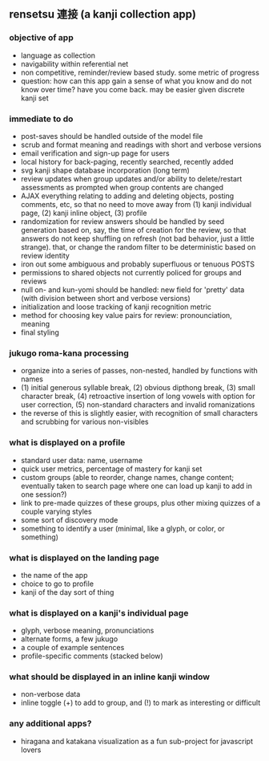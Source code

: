 ## rensetsu 連接 (a kanji collection app)

### objective of app
- language as collection
- navigability within referential net
- non competitive, reminder/review based study. some metric of progress
- question: how can this app gain a sense of what you know and do not know over time? have you come back. may be easier given discrete kanji set

### immediate to do
- post-saves should be handled outside of the model file
- scrub and format meaning and readings with short and verbose versions
- email verification and sign-up page for users
- local history for back-paging, recently searched, recently added
- svg kanji shape database incorporation (long term)
- review updates when group updates and/or ability to delete/restart assessments as prompted when group contents are changed
- AJAX everything relating to adding and deleting objects, posting comments, etc, so that no need to move away from (1) kanji individual page, (2) kanji inline object, (3) profile
- randomization for review answers should be handled by seed generation based on, say, the time of creation for the review, so that answers do not keep shuffling on refresh (not bad behavior, just a little strange). that, or change the random filter to be deterministic based on review identity
- iron out some ambiguous and probably superfluous or tenuous POSTS
- permissions to shared objects not currently policed for groups and reviews
- null on- and kun-yomi should be handled: new field for 'pretty' data (with division between short and verbose versions)
- initialization and loose tracking of kanji recognition metric
- method for choosing key value pairs for review: pronounciation, meaning
- final styling

### jukugo roma-kana processing
- organize into a series of passes, non-nested, handled by functions with names
- (1) initial generous syllable break, (2) obvious dipthong break, (3) small character break, (4) retroactive insertion of long vowels with option for user correction, (5) non-standard characters and invalid romanizations
- the reverse of this is slightly easier, with recognition of small characters and scrubbing for various non-visibles

### what is displayed on a profile
- standard user data: name, username
- quick user metrics, percentage of mastery for kanji set
- custom groups (able to reorder, change names, change content; eventually taken to search page where one can load up kanji to add in one session?)
- link to pre-made quizzes of these groups, plus other mixing quizzes of a couple varying styles
- some sort of discovery mode
- something to identify a user (minimal, like a glyph, or color, or something)

### what is displayed on the landing page
- the name of the app
- choice to go to profile
- kanji of the day sort of thing

### what is displayed on a kanji's individual page
- glyph, verbose meaning, pronunciations
- alternate forms, a few jukugo
- a couple of example sentences
- profile-specific comments (stacked below)

### what should be displayed in an inline kanji window
- non-verbose data
- inline toggle (+) to add to group, and (!) to mark as interesting or difficult

### any additional apps?
- hiragana and katakana visualization as a fun sub-project for javascript lovers